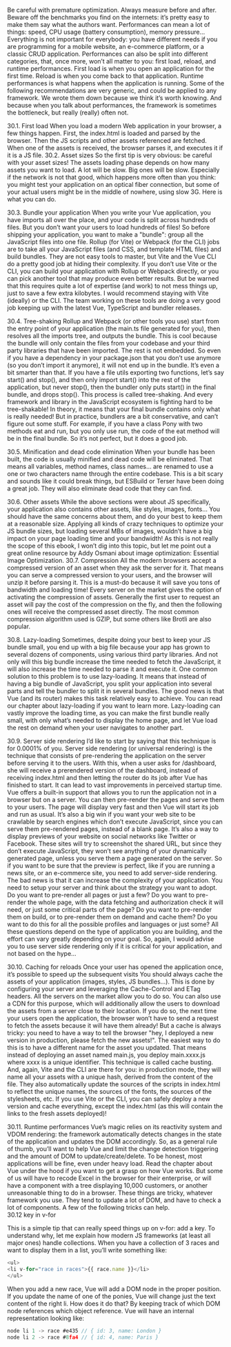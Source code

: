 Be careful with premature optimization. Always measure before and after. Beware
off the benchmarks you find on the internets: it’s pretty easy to make them say
what the authors want.
Performances can mean a lot of things: speed, CPU usage (battery consumption), memory
pressure…
Everything is not important for everybody: you have different needs if you are programming for a
mobile website, an e-commerce platform, or a classic CRUD application.
Performances can also be split into different categories, that, once more, won’t all matter to you:
first load, reload, and runtime performances.
First load is when you open an application for the first time. Reload is when you come back to that
application. Runtime performances is what happens when the application is running. Some of the
following recommendations are very generic, and could be applied to any framework. We wrote
them down because we think it’s worth knowing. And because when you talk about performances,
the framework is sometimes the bottleneck, but really (really) often not.

30.1. First load
When you load a modern Web application in your browser, a few things happen. First, the
index.html is loaded and parsed by the browser. Then the JS scripts and other assets referenced are
fetched. When one of the assets is received, the browser parses it, and executes it if it is a JS file.
30.2. Asset sizes
So the first tip is very obvious: be careful with your asset sizes!
The assets loading phase depends on how many assets you want to load. A lot will be slow. Big ones
will be slow. Especially if the network is not that good, which happens more often than you think:
you might test your application on an optical fiber connection, but some of your actual users might
be in the middle of nowhere, using slow 3G. Here is what you can do.

30.3. Bundle your application
When you write your Vue application, you have imports all over the place, and your code is split
across hundreds of files. But you don’t want your users to load hundreds of files! So before shipping
your application, you want to make a "bundle": group all the JavaScript files into one file.
Rollup (for Vite) or Webpack (for the CLI) jobs are to take all your JavaScript files (and CSS, and
template HTML files) and build bundles.
They are not easy tools to master, but Vite and the Vue CLI do a pretty good job at hiding their
complexity. If you don’t use Vite or the CLI, you can build your application with Rollup or Webpack
directly, or you can pick another tool that may produce even better results. But be warned that this
requires quite a lot of expertise (and work) to not mess things up, just to save a few extra kilobytes.
I would recommend staying with Vite (ideally) or the CLI.
The team working on these tools are doing a very good job keeping up with the latest Vue,
TypeScript and bundler releases.

30.4. Tree-shaking
Rollup and Webpack (or other tools you use) start from the entry point of your application (the
main.ts file generated for you), then resolves all the imports tree, and outputs the bundle. This is
cool because the bundle will only contain the files from your codebase and your third party
libraries that have been imported. The rest is not embedded. So even if you have a dependency in
your package.json that you don’t use anymore (so you don’t import it anymore), it will not end up in
the bundle.
It’s even a bit smarter than that. If you have a file utils exporting two functions, let’s say start()
and stop(), and then only import start() into the rest of the application, but never stop(), then the
bundler only puts start() in the final bundle, and drops stop(). This process is called tree-shaking.
And every framework and library in the JavaScript ecosystem is fighting hard to be tree-shakable!
In theory, it means that your final bundle contains only what is really needed! But in practice,
bundlers are a bit conservative, and can’t figure out some stuff. For example, if you have a class
Pony with two methods eat and run, but you only use run, the code of the eat method will be in the
final bundle. So it’s not perfect, but it does a good job.

30.5. Minification and dead code elimination
When your bundle has been built, the code is usually minified and dead code will be eliminated.
That means all variables, method names, class names… are renamed to use a one or two characters
name through the entire codebase. This is a bit scary and sounds like it could break things, but
ESBuild or Terser have been doing a great job. They will also eliminate dead code that they can
find.

30.6. Other assets
While the above sections were about JS specifically, your application also contains other assets, like
styles, images, fonts… You should have the same concerns about them, and do your best to keep
them at a reasonable size. Applying all kinds of crazy techniques to optimize your JS bundle sizes,
but loading several MBs of images, wouldn’t have a big impact on your page loading time and your
bandwidth! As this is not really the scope of this ebook, I won’t dig into this topic, but let me point
out a great online resource by Addy Osmani about image optimization: Essential Image
Optimization.
30.7. Compression
All the modern browsers accept a compressed version of an asset when they ask the server for it.
That means you can serve a compressed version to your users, and the browser will unzip it before
parsing it. This is a must-do because it will save you tons of bandwidth and loading time!
Every server on the market gives the option of activating the compression of assets. Generally the
first user to request an asset will pay the cost of the compression on the fly, and then the following
ones will receive the compressed asset directly.
The most common compression algorithm used is GZIP, but some others like Brotli are also popular.

30.8. Lazy-loading
Sometimes, despite doing your best to keep your JS bundle small, you end up with a big file because
your app has grown to several dozens of components, using various third party libraries. And not
only will this big bundle increase the time needed to fetch the JavaScript, it will also increase the
time needed to parse it and execute it.
One common solution to this problem is to use lazy-loading. It means that instead of having a big
bundle of JavaScript, you split your application into several parts and tell the bundler to split it in
several bundles.
The good news is that Vue (and its router) makes this task relatively easy to achieve. You can read
our chapter about lazy-loading if you want to learn more.
Lazy-loading can vastly improve the loading time, as you can make the first bundle really small,
with only what’s needed to display the home page, and let Vue load the rest on demand when your
user navigates to another part.

30.9. Server side rendering
I’d like to start by saying that this technique is for 0.0001% of you. Server side rendering (or
universal rendering) is the technique that consists of pre-rendering the application on the server
before serving it to the users. With this, when a user asks for /dashboard, she will receive a prerendered
version of the dashboard, instead of receiving index.html and then letting the router do its
job after Vue has finished to start.
It can lead to vast improvements in perceived startup time. Vue offers a built-in support that allows
you to run the application not in a browser but on a server. You can then pre-render the pages and
serve them to your users. The page will display very fast and then Vue will start its job and run as
usual.
It’s also a big win if you want your web site to be crawlable by search engines which don’t execute
JavaScript, since you can serve them pre-rendered pages, instead of a blank page.
It’s also a way to display previews of your website on social networks like Twitter or Facebook.
These sites will try to screenshot the shared URL, but since they don’t execute JavaScript, they won’t
see anything of your dynamically generated page, unless you serve them a page generated on the
server. So if you want to be sure that the preview is perfect, like if you are running a news site, or
an e-commerce site, you need to add server-side rendering.
The bad news is that it can increase the complexity of your application. You need to setup your
server and think about the strategy you want to adopt. Do you want to pre-render all pages or just a
few? Do you want to pre-render the whole page, with the data fetching and authorization check it
will need, or just some critical parts of the page? Do you want to pre-render them on build, or to
pre-render them on demand and cache them? Do you want to do this for all the possible profiles
and languages or just some? All these questions depend on the type of application you are building,
and the effort can vary greatly depending on your goal.
So, again, I would advise you to use server side rendering only if it is critical for your application,
and not based on the hype…

30.10. Caching for reloads
Once your user has opened the application once, it’s possible to speed up the subsequent visits
You should always cache the assets of your application (images, styles, JS bundles…). This is done by
configuring your server and leveraging the Cache-Control and ETag headers. All the servers on the
market allow you to do so. You can also use a CDN for this purpose, which will additionally allow
the users to download the assets from a server close to their location. If you do so, the next time
your users open the application, the browser won’t have to send a request to fetch the assets
because it will have them already!
But a cache is always tricky: you need to have a way to tell the browser "hey, I deployed a new
version in production, please fetch the new assets!".
The easiest way to do this is to have a different name for the asset you updated. That means instead
of deploying an asset named main.js, you deploy main.xxxx.js where xxxx is a unique identifier.
This technique is called cache busting. And, again, Vite and the CLI are there for you: in production
mode, they will name all your assets with a unique hash, derived from the content of the file. They
also automatically update the sources of the scripts in index.html to reflect the unique names, the
sources of the fonts, the sources of the stylesheets, etc.
If you use Vite or the CLI, you can safely deploy a new version and cache everything, except the
index.html (as this will contain the links to the fresh assets deployed)!

30.11. Runtime performances
Vue’s magic relies on its reactivity system and VDOM rendering: the framework automatically
detects changes in the state of the application and updates the DOM accordingly. So, as a general
rule of thumb, you’ll want to help Vue and limit the change detection triggering and the amount of
DOM to update/create/delete.
To be honest, most applications will be fine, even under heavy load. Read the chapter about Vue
under the hood if you want to get a grasp on how Vue works.
But some of us will have to recode Excel in the browser for their enterprise, or will have a
component with a tree displaying 10,000 customers, or another unreasonable thing to do in a
browser. These things are tricky, whatever framework you use. They tend to update a lot of DOM,
and have to check a lot of components. A few of the following tricks can help.
\
30.12 key in v-for

This is a simple tip that can really speed things up on v-for: add a key. To understand why, let me
explain how modern JS frameworks (at least all major ones) handle collections. When you have a
collection of 3 races and want to display them in a list, you’ll write something like:

```js
<ul>
<li v-for="race in races">{{ race.name }}</li>
</ul>
```

When you add a new race, Vue will add a DOM node in the proper position. If you update the name
of one of the ponies, Vue will change just the text content of the right li.
How does it do that? By keeping track of which DOM node references which object reference. Vue
will have an internal representation looking like:

```js
node li 1 -> race #e435 // { id: 3, name: London }
node li 2 -> race #8fa4 // { id: 4, name: Paris }
```









